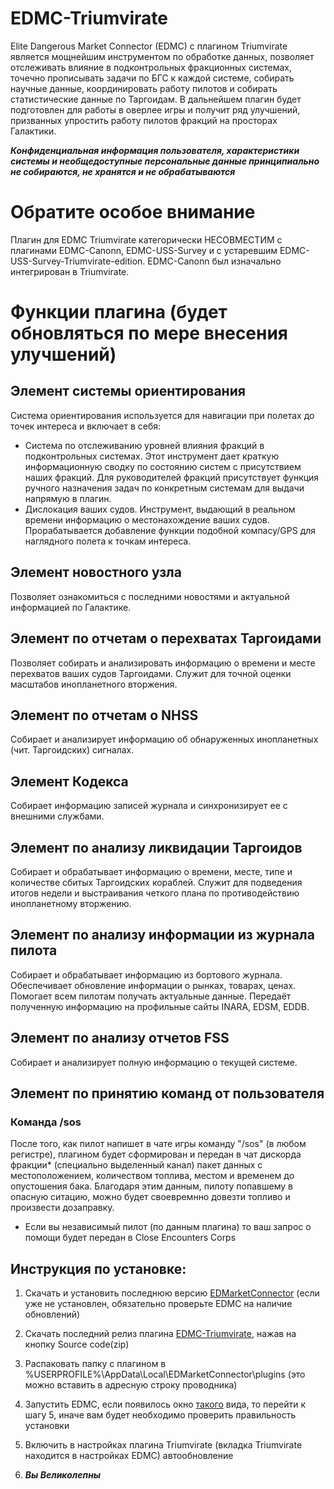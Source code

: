 ﻿# EDMC-Triumvirate
Elite Dangerous Market Connector (EDMC) с плагином Triumvirate является мощнейшим инструментом по обработке данных, позволяет отслеживать влияние в подконтрольных фракционных системах, точечно прописывать задачи по БГС к каждой системе, собирать научные данные, координировать работу пилотов и собирать статистические данные по Таргоидам. В дальнейшем плагин будет подготовлен для работы в оверлее игры и получит ряд улучшений, призванных упростить работу пилотов фракций на просторах Галактики.

***Конфиденциальная информация пользователя, характеристики системы и необщедоступные персональные данные принципиально не собираются, не хранятся и не обрабатываются***

# Обратите особое внимание

Плагин для EDMC Triumvirate категорически НЕСОВМЕСТИМ с плагинами EDMC-Canonn, EDMC-USS-Survey и с устаревшим EDMC-USS-Survey-Triumvirate-edition. EDMC-Canonn был изначально интегрирован в Triumvirate.

# Функции плагина (будет обновляться по мере внесения улучшений)
  
## Элемент системы ориентирования

Система ориентирования используется для навигации при полетах до точек интереса и включает в себя:
 
 * Система по отслеживанию уровней влияния фракций в подконтрольных системах. Этот инструмент дает краткую информационную сводку по состоянию систем с присутствием наших фракций. Для руководителей фракций присутствует функция ручного назначения задач по конкретным системам для выдачи напрямую в плагин.
 * Дислокация  ваших судов. Инструмент, выдающий в реальном времени информацию о местонахождение ваших судов. Прорабатывается добавление функции подобной компасу/GPS для наглядного полета к точкам интереса.
 
## Элемент новостного узла

Позволяет ознакомиться с последними новостями и актуальной информацией по Галактике.

## Элемент по отчетам о перехватах Таргоидами

Позволяет собирать и анализировать информацию о времени и месте перехватов ваших судов Таргоидами. Служит для точной оценки масштабов инопланетного вторжения.

## Элемент по отчетам о NHSS

Собирает и анализирует информацию об обнаруженных инопланетных (чит. Таргоидских) сигналах.

## Элемент Кодекса

Собирает информацию записей журнала и синхронизирует ее с внешними службами.

## Элемент по анализу ликвидации Таргоидов

Собирает и обрабатывает информацию о времени, месте, типе и количестве сбитых Таргоидских кораблей. Служит для подведения итогов недели и выстраивания четкого плана по противодействию инопланетному вторжению.

## Элемент по анализу информации из журнала пилота

Собирает и обрабатывает информацию из бортового журнала. Обеспечивает обновление информации о рынках, товарах, ценах. Помогает всем пилотам получать актуальные данные. Передаёт полученную информацию на профильные сайты INARA, EDSM, EDDB. 

## Элемент по анализу отчетов FSS

Собирает и анализирует полную информацию о текущей системе.

## Элемент по принятию команд от пользователя

### Команда /sos

После того, как пилот напишет в чате игры команду "/sos" (в любом регистре), плагином будет сформирован и передан в чат дискорда фракции* (специально выделенный канал) пакет данных с местоположением, количеством топлива, местом и временем до опустошения бака. Благодаря этим данным, пилоту попавшему в опасную ситацию, можно будет своевремнно довезти топливо и произвести дозаправку.
* Если вы независимый пилот (по данным плагина) то ваш запрос о помощи будет передан в Close Encounters Corps


## Инструкция по установке:

1) Скачать и установить последнюю версию [EDMarketConnector](https://github.com/Marginal/EDMarketConnector/blob/rel-342/README.md#installation) (если уже не установлен, обязательно проверьте EDMC на наличие обновлений)

2) Скачать последний релиз плагина [EDMC-Triumvirate](https://github.com/VAKazakov/EDMC-Triumvirate/releases/latest), нажав на кнопку Source code(zip)

3) Распаковать папку с плагином в %USERPROFILE%\AppData\Local\EDMarketConnector\plugins (это можно вставить в адресную строку проводника)

4) Запустить EDMC, если появилось окно [такого](https://cdn.discordapp.com/attachments/518418556615000074/590004329692397579/unknown.png) вида, то перейти к шагу 5, иначе вам будет необходимо проверить правильность установки  
 
5) Включить в настройках плагина Triumvirate (вкладка Triumvirate находится в настройках EDMC) автообновление

6) ***Вы Великолепны***
 
